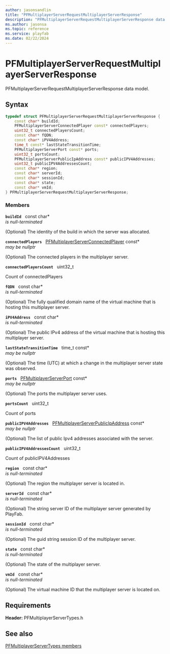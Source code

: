 ```yaml
---
author: jasonsandlin
title: "PFMultiplayerServerRequestMultiplayerServerResponse"
description: "PFMultiplayerServerRequestMultiplayerServerResponse data model."
ms.author: jasonsa
ms.topic: reference
ms.service: playfab
ms.date: 02/22/2024
---
```


# PFMultiplayerServerRequestMultiplayerServerResponse  

PFMultiplayerServerRequestMultiplayerServerResponse data model.  

## Syntax  
  
```cpp
typedef struct PFMultiplayerServerRequestMultiplayerServerResponse {  
    const char* buildId;  
    PFMultiplayerServerConnectedPlayer const* connectedPlayers;  
    uint32_t connectedPlayersCount;  
    const char* fQDN;  
    const char* iPV4Address;  
    time_t const* lastStateTransitionTime;  
    PFMultiplayerServerPort const* ports;  
    uint32_t portsCount;  
    PFMultiplayerServerPublicIpAddress const* publicIPV4Addresses;  
    uint32_t publicIPV4AddressesCount;  
    const char* region;  
    const char* serverId;  
    const char* sessionId;  
    const char* state;  
    const char* vmId;  
} PFMultiplayerServerRequestMultiplayerServerResponse;  
```
  
### Members  
  
**`buildId`** &nbsp; const char*  
*is null-terminated*  
  
(Optional) The identity of the build in which the server was allocated.
  
**`connectedPlayers`** &nbsp; [PFMultiplayerServerConnectedPlayer](pfmultiplayerserverconnectedplayer.md) const*  
*may be nullptr*  
  
(Optional) The connected players in the multiplayer server.
  
**`connectedPlayersCount`** &nbsp; uint32_t  
  
Count of connectedPlayers
  
**`fQDN`** &nbsp; const char*  
*is null-terminated*  
  
(Optional) The fully qualified domain name of the virtual machine that is hosting this multiplayer server.
  
**`iPV4Address`** &nbsp; const char*  
*is null-terminated*  
  
(Optional) The public IPv4 address of the virtual machine that is hosting this multiplayer server.
  
**`lastStateTransitionTime`** &nbsp; time_t const*  
*may be nullptr*  
  
(Optional) The time (UTC) at which a change in the multiplayer server state was observed.
  
**`ports`** &nbsp; [PFMultiplayerServerPort](pfmultiplayerserverport.md) const*  
*may be nullptr*  
  
(Optional) The ports the multiplayer server uses.
  
**`portsCount`** &nbsp; uint32_t  
  
Count of ports
  
**`publicIPV4Addresses`** &nbsp; [PFMultiplayerServerPublicIpAddress](pfmultiplayerserverpublicipaddress.md) const*  
*may be nullptr*  
  
(Optional) The list of public Ipv4 addresses associated with the server.
  
**`publicIPV4AddressesCount`** &nbsp; uint32_t  
  
Count of publicIPV4Addresses
  
**`region`** &nbsp; const char*  
*is null-terminated*  
  
(Optional) The region the multiplayer server is located in.
  
**`serverId`** &nbsp; const char*  
*is null-terminated*  
  
(Optional) The string server ID of the multiplayer server generated by PlayFab.
  
**`sessionId`** &nbsp; const char*  
*is null-terminated*  
  
(Optional) The guid string session ID of the multiplayer server.
  
**`state`** &nbsp; const char*  
*is null-terminated*  
  
(Optional) The state of the multiplayer server.
  
**`vmId`** &nbsp; const char*  
*is null-terminated*  
  
(Optional) The virtual machine ID that the multiplayer server is located on.
  
  
## Requirements  
  
**Header:** PFMultiplayerServerTypes.h
  
## See also  
[PFMultiplayerServerTypes members](../pfmultiplayerservertypes_members.md)  

  
  
